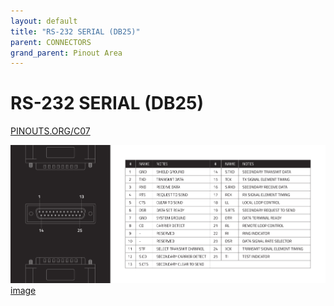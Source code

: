 ```yaml
---
layout: default
title: "RS-232 SERIAL (DB25)"
parent: CONNECTORS
grand_parent: Pinout Area
---
```


# RS-232 SERIAL (DB25)

<a href="https://www.PINOUTS.ORG/C07">PINOUTS.ORG/C07</a>

![image](./assets/26.png)  
[image](./assets/26.png)
